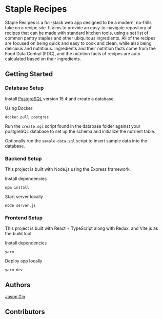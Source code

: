 # Staple Recipes

Staple Recipes is a full-stack web app designed to be a modern, no-frills take on a recipe site. It aims to provide an easy-to-navigate repository of recipes that can be made with standard kitchen tools, using a set list of common pantry staples and other ubiquitous ingredients. All of the recipes are focused on being quick and easy to cook and clean, while also being delicious and nutritious. Ingredients and their nutrition facts come from the Food Data Central (FDC), and the nutrition facts of recipes are auto calculated based on their ingredients.

## Getting Started

### Database Setup

Install [PostgreSQL](https://www.postgresql.org/) version 15.4 and create a database.

Using Docker:
```
docker pull postgres
```

Run the `create.sql` script found in the database folder against your postgreSQL database to set up the schema and initialize the nutrient table.

Optionally run the `sample-data.sql` script to insert sample data into the database.

### Backend Setup

This project is built with Node.js using the Express framework. 

Install dependencies

```
npm install
```

Start server locally

```
node server.js
```

### Frontend Setup

This project is built with React + TypeScript along with Redux, and Vite.js as the build tool.

Install dependencies

```
yarn
```

Deploy app locally

```
yarn dev
```

## Authors

[Jason Gin](https://github.com/GJason88)

## Contributors

